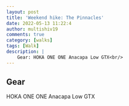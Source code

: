 ```yaml
---
layout: post
title: 'Weekend hike: The Pinnacles'
date: 2022-05-13 11:22:4
author: multishiv19
comments: true
category: [walks]
tags: [Walk]
description: |
    Gear: HOKA ONE ONE Anacapa Low GTX<br/>
---
```


## Gear
HOKA ONE ONE Anacapa Low GTX



<div width='100%' class='strava-embed-placeholder' data-embed-type='activity' data-embed-id='7138661538'></div>
<script src='https://strava-embeds.com/embed.js'></script>
